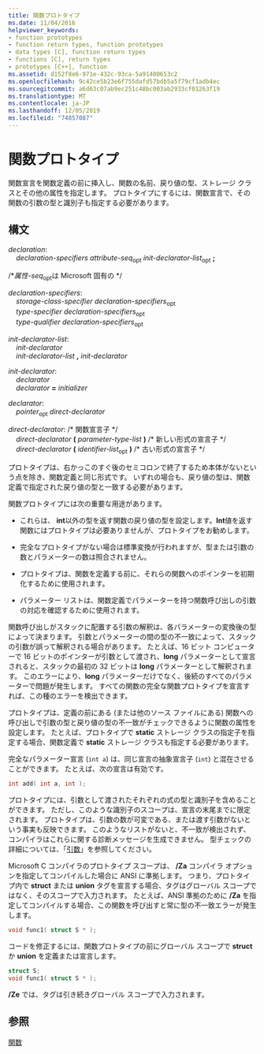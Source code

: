```yaml
---
title: 関数プロトタイプ
ms.date: 11/04/2016
helpviewer_keywords:
- function prototypes
- function return types, function prototypes
- data types [C], function return types
- functions [C], return types
- prototypes [C++], function
ms.assetid: d152f8e6-971e-432c-93ca-5a91400653c2
ms.openlocfilehash: 9c42ce5b23e6f755dafd57bdb5a5f79cf1adb4ec
ms.sourcegitcommit: a6d63c07ab9ec251c48bc003ab2933cf01263f19
ms.translationtype: MT
ms.contentlocale: ja-JP
ms.lasthandoff: 12/05/2019
ms.locfileid: "74857087"
---
```

# <a name="function-prototypes"></a>関数プロトタイプ

関数宣言を関数定義の前に挿入し、関数の名前、戻り値の型、ストレージ クラスとその他の属性を指定します。 プロトタイプにするには、関数宣言で、その関数の引数の型と識別子も指定する必要があります。

## <a name="syntax"></a>構文

*declaration*:<br/>
&nbsp;&nbsp;&nbsp;&nbsp;*declaration-specifiers* *attribute-seq*<sub>opt</sub> *init-declarator-list*<sub>opt</sub> **;**

/\**属性-seq*<sub>opt</sub>は Microsoft 固有の \*/

*declaration-specifiers*:<br/>
&nbsp;&nbsp;&nbsp;&nbsp;*storage-class-specifier* *declaration-specifiers*<sub>opt</sub> <br/>
&nbsp;&nbsp;&nbsp;&nbsp;*type-specifier* *declaration-specifiers*<sub>opt</sub> <br/>
&nbsp;&nbsp;&nbsp;&nbsp;*type-qualifier* *declaration-specifiers*<sub>opt</sub>

*init-declarator-list*:<br/>
&nbsp;&nbsp;&nbsp;&nbsp;*init-declarator*<br/>
&nbsp;&nbsp;&nbsp;&nbsp;*init-declarator-list*  **,**  *init-declarator*

*init-declarator*:<br/>
&nbsp;&nbsp;&nbsp;&nbsp;*declarator*<br/>
&nbsp;&nbsp;&nbsp;&nbsp;*declarator* **=** *initializer*

*declarator*:<br/>
&nbsp;&nbsp;&nbsp;&nbsp;*pointer*<sub>opt</sub> *direct-declarator*

*direct-declarator*: /\* 関数宣言子 \*/<br/>
&nbsp;&nbsp;&nbsp;&nbsp;*direct-declarator*  **(**  *parameter-type-list*  **)**   /\* 新しい形式の宣言子 \*/<br/>
&nbsp;&nbsp;&nbsp;&nbsp;*direct-declarator*  **(**  *identifier-list*<sub>opt</sub> **)**  /\* 古い形式の宣言子 \*/

プロトタイプは、右かっこのすぐ後のセミコロンで終了するため本体がないという点を除き、関数定義と同じ形式です。 いずれの場合も、戻り値の型は、関数定義で指定された戻り値の型と一致する必要があります。

関数プロトタイプには次の重要な用途があります。

- これらは、 **int**以外の型を返す関数の戻り値の型を設定します。**Int**値を返す関数にはプロトタイプは必要ありませんが、プロトタイプをお勧めします。

- 完全なプロトタイプがない場合は標準変換が行われますが、型または引数の数とパラメーターの数は照合されません。

- プロトタイプは、関数を定義する前に、それらの関数へのポインターを初期化するために使用されます。

- パラメーター リストは、関数定義でパラメーターを持つ関数呼び出しの引数の対応を確認するために使用されます。

関数呼び出しがスタックに配置する引数の解釈は、各パラメーターの変換後の型によって決まります。 引数とパラメーターの間の型の不一致によって、スタックの引数が誤って解釈される場合があります。 たとえば、16 ビット コンピューターで 16 ビットのポインターが引数として渡され、**long** パラメーターとして宣言されると、スタックの最初の 32 ビットは **long** パラメーターとして解釈されます。 このエラーにより、**long** パラメーターだけでなく、後続のすべてのパラメーターで問題が発生します。 すべての関数の完全な関数プロトタイプを宣言すれば、この種のエラーを検出できます。

プロトタイプは、定義の前にある (または他のソース ファイルにある) 関数への呼び出しで引数の型と戻り値の型の不一致がチェックできるように関数の属性を設定します。 たとえば、プロトタイプで **static** ストレージ クラスの指定子を指定する場合、関数定義で **static** ストレージ クラスも指定する必要があります。

完全なパラメーター宣言 (`int a`) は、同じ宣言の抽象宣言子 (`int`) と混在させることができます。 たとえば、次の宣言は有効です。

```C
int add( int a, int );
```

プロトタイプには、引数として渡されたそれぞれの式の型と識別子を含めることができます。 ただし、このような識別子のスコープは、宣言の末尾までに限定されます。 プロトタイプは、引数の数が可変である、または渡す引数がないという事実も反映できます。 このようなリストがないと、不一致が検出されず、コンパイラはこれらに関する診断メッセージを生成できません。 型チェックの詳細については、「[引数](../c-language/arguments.md)」を参照してください。

Microsoft C コンパイラのプロトタイプ スコープは、 **/Za** コンパイラ オプションを指定してコンパイルした場合に ANSI に準拠します。 つまり、プロトタイプ内で **struct** または **union** タグを宣言する場合、タグはグローバル スコープではなく、そのスコープで入力されます。 たとえば、ANSI 準拠のために **/Za** を指定してコンパイルする場合、この関数を呼び出すと常に型の不一致エラーが発生します。

```C
void func1( struct S * );
```

コードを修正するには、関数プロトタイプの前にグローバル スコープで **struct** か **union** を定義または宣言します。

```C
struct S;
void func1( struct S * );
```

**/Ze** では、タグは引き続きグローバル スコープで入力されます。

## <a name="see-also"></a>参照

[関数](../c-language/functions-c.md)
